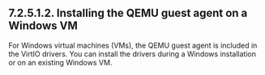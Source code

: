 ## 7.2.5.1.2. Installing the QEMU guest agent on a Windows VM

For Windows virtual machines (VMs), the QEMU guest agent is included in the VirtIO drivers. You can install the drivers during a Windows installation or on an existing Windows VM.

<!-- image -->

